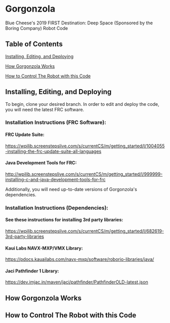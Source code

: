 # Gorgonzola
Blue Cheese's 2019 FIRST Destination: Deep Space (Sponsored by the Boring Company) Robot Code



## Table of Contents

[Installing, Editing, and Deploying](#installing-editing-and-deploying)

[How Gorgonzola Works](#how-gorgonzola-works)

[How to Control The Robot with this Code](#how-to-control-the-robot-with-this-code)




## Installing, Editing, and Deploying
To begin, clone your desired branch. In order to edit and deploy the code, you will need the latest FRC software.

### Installation Instructions (FRC Software):

#### FRC Update Suite:
https://wpilib.screenstepslive.com/s/currentCS/m/getting_started/l/1004055-installing-the-frc-update-suite-all-languages

#### Java Development Tools for FRC:
http://wpilib.screenstepslive.com/s/currentCS/m/getting_started/l/999999-installing-c-and-java-development-tools-for-frc

Additionally, you will need up-to-date versions of Gorgonzola's dependencies.

### Installation Instructions (Dependencies):

#### See these instructions for installing 3rd party libraries:
https://wpilib.screenstepslive.com/s/currentCS/m/getting_started/l/682619-3rd-party-libraries

#### Kaui Labs NAVX-MXP/VMX Library:
https://pdocs.kauailabs.com/navx-mxp/software/roborio-libraries/java/

#### Jaci Pathfinder 1 Library:
https://dev.imjac.in/maven/jaci/pathfinder/PathfinderOLD-latest.json




## How Gorgonzola Works




## How to Control The Robot with this Code
